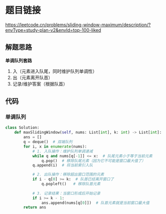 # 题目链接

https://leetcode.cn/problems/sliding-window-maximum/description/?envType=study-plan-v2&envId=top-100-liked

## 解题思路

**单调队列套路**

1. 入（元素进入队尾，同时维护队列单调性）
2. 出（元素离开队首）
3. 记录/维护答案（根据队首）

## 代码

### 单调队列

```python
class Solution:
    def maxSlidingWindow(self, nums: List[int], k: int) -> List[int]:
        ans = []
        q = deque()  # 双端队列
        for i, x in enumerate(nums):
            # 1. 入队操作：维护队列单调递减
            while q and nums[q[-1]] <= x:  # 队尾元素小于等于当前元素
                q.pop()  # 移除队尾元素（因为它不可能是窗口最大值了）
            q.append(i)  # 将当前索引入队

            # 2. 出队操作：移除超出窗口范围的元素
            if i - q[0] >= k:  # 队首已经离开窗口了
                q.popleft()   # 移除队首元素
            
            # 3. 记录结果：当窗口形成后开始记录
            if i >= k - 1:
                ans.append(nums[q[0]])  # 队首元素就是当前窗口最大值
        return ans
```
